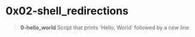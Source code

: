 # 0x02-shell_redirections

>
> **0-hello_world** Script that prints 'Hello, World' followed by a new line
>
> 
